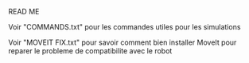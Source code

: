 READ ME

Voir "COMMANDS.txt" pour les commandes utiles pour les simulations

Voir "MOVEIT FIX.txt" pour savoir comment bien installer MoveIt pour reparer le probleme de compatibilite avec le robot

